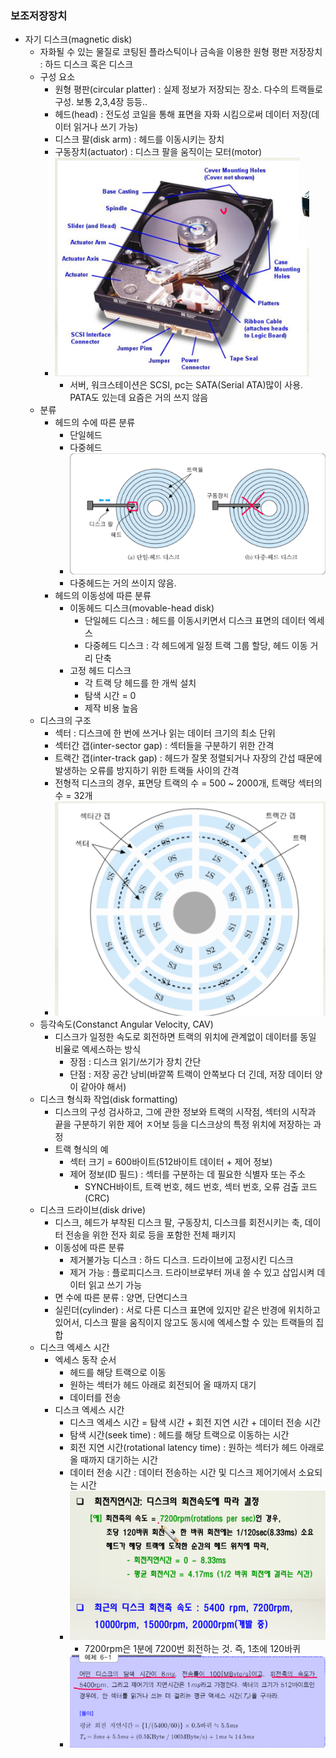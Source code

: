 ### 보조저장장치
- 자기 디스크(magnetic disk)
  - 자화될 수 있는 물질로 코팅된 플라스틱이나 금속을 이용한 원형 평판 저장장치 : 하드 디스크 혹은 디스크
  - 구성 요소
    - 원형 평판(circular platter) : 실제 정보가 저장되는 장소. 다수의 트랙들로 구성. 보통 2,3,4장 등등..
    - 헤드(head) : 전도성 코일을 통해 표면을 자화 시킴으로써 데이터 저장(데이터 읽거나 쓰기 가능)
    - 디스크 팔(disk arm) : 헤드를 이동시키는 장치
    - 구동장치(actuator) : 디스크 팔을 움직이는 모터(motor)
    - ![Alt text](/images/11-0.png)
      - 서버, 워크스테이션은 SCSI, pc는 SATA(Serial ATA)많이 사용. PATA도 있는데 요즘은 거의 쓰지 않음
  - 분류
    - 헤드의 수에 따른 분류
      - 단일헤드
      - 다중헤드
      - ![Alt text](/images/11-1.png)
      - 다중헤드는 거의 쓰이지 않음.
    - 헤드의 이동성에 따른 분류
      - 이동헤드 디스크(movable-head disk)
        - 단일헤드 디스크 : 헤드를 이동시키면서 디스크 표면의 데이터 엑세스
        - 다중헤드 디스크 : 각 헤드에게 일정 트랙 그룹 할당, 헤드 이동 거리 단축
      - 고정 헤드 디스크
        - 각 트랙 당 헤드를 한 개씩 설치
        - 탐색 시간 = 0
        - 제작 비용 높음
  - 디스크의 구조
    - 섹터 : 디스크에 한 번에 쓰거나 읽는 데이터 크기의 최소 단위
    - 섹터간 갭(inter-sector gap) : 섹터들을 구분하기 위한 간격
    - 트랙간 갭(inter-track gap) : 헤드가 잘못 정렬되거나 자장의 간섭 때문에 발생하는 오류를 방지하기 위한 트랙들 사이의 간격
    - 전형적 디스크의 경우, 표면당 트랙의 수 = 500 ~ 2000개, 트랙당 섹터의 수 = 32개
    - ![Alt text](/images/11-2.png)
  - 등각속도(Constanct Angular Velocity, CAV)
    - 디스크가 일정한 속도로 회전하면 트랙의 위치에 관계없이 데이터를 동일 비율로 엑세스하는 방식
      - 장점 : 디스크 읽기/쓰기가 장치 간단
      - 단점 : 저장 공간 낭비(바깥쪽 트랙이 안쪽보다 더 긴데, 저장 데이터 양이 같아야 해서)
  - 디스크 형식화 작업(disk formatting)
    - 디스크의 구성 검사하고, 그에 관한 정보와 트랙의 시작점, 섹터의 시작과 끝을 구분하기 위한 제어 ㅈ어보 등을 디스크상의 특정 위치에 저장하는 과정
    - 트랙 형식의 예
      - 섹터 크기 = 600바이트(512바이트 데이터 + 제어 정보)
      - 제어 정보(ID 필드) : 섹터를 구분하는 데 필요한 식별자 또는 주소
        - SYNCH바이트, 트랙 번호, 헤드 번호, 섹터 번호, 오류 검출 코드(CRC)
  - 디스크 드라이브(disk drive)
    - 디스크, 헤드가 부착된 디스크 팔, 구동장치, 디스크를 회전시키는 축, 데이터 전송을 위한 전자 회로 등을 포함한 전체 패키지
    - 이동성에 따른 분류
      - 제거불가능 디스크 : 하드 디스크. 드라이브에 고정시킨 디스크
      - 제거 가능 : 플로피디스크. 드라이브로부터 꺼내 쓸 수 있고 삽입시켜 데이터 읽고 쓰기 가능
    - 면 수에 따른 분류 : 양면, 단면디스크
    - 실린더(cylinder) : 서로 다른 디스크 표면에 있지만 같은 반경에 위치하고 있어서, 디스크 팔을 움직이지 않고도 동시에 엑세스할 수 있는 트랙들의 집합
  - 디스크 엑세스 시간
    - 엑세스 동작 순서
      - 헤드를 해당 트랙으로 이동
      - 원하는 섹터가 헤드 아래로 회전되어 올 때까지 대기
      - 데이터를 전송
    - 디스크 엑세스 시간
      - 디스크 엑세스 시간 = 탐색 시간 + 회전 지연 시간 + 데이터 전송 시간
      - 탐색 시간(seek time) : 헤드를 해당 트랙으로 이동하는 시간
      - 회전 지연 시간(rotational latency time) : 원하는 섹터가 헤드 아래로 올 때까지 대기하는 시간
      - 데이터 전송 시간 : 데이터 전송하는 시간 및 디스크 제어기에서 소요되는 시간
      - ![Alt text](/images/11-3.png)
        - 7200rpm은 1분에 7200번 회전하는 것. 즉, 1초에 120바퀴
      - ![Alt text](/images/11-4.png)
